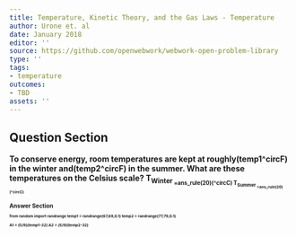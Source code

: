 ```yaml
---
title: Temperature, Kinetic Theory, and the Gas Laws - Temperature
author: Urone et. al
date: January 2018
editor: ''
source: https://github.com/openwebwork/webwork-open-problem-library
type: ''
tags:
- temperature
outcomes:
- TBD
assets: ''
---
```


## Question Section 

<b>
To conserve energy, room temperatures are kept at roughly(temp1^circF) in the winter and(temp2^circF) in the summer. What are these temperatures on the Celsius scale?
T<sub>Winter<sub> =ans_rule(20)(^circC)
T<sub>Summer<sub> =ans_rule(20)(^circC)



## Answer Section

from random import randrange
temp1 = randrange(67,69,0.1)
temp2 = randrange(77,79,0.1)

A1 = (5/9)*(temp1-32)
A2 = (5/9)*(temp2-32)